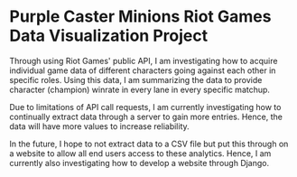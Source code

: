 # Purple Caster Minions Riot Games Data Visualization Project
Through using Riot Games' public API, I am investigating how to acquire individual game data of different characters going against each other in specific roles. Using this data, I am summarizing the data to provide character (champion) winrate in every lane in every specific matchup.

Due to limitations of API call requests, I am currently investigating how to continually extract data through a server to gain more entries. Hence, the data will have more values to increase reliability.

In the future, I hope to not extract data to a CSV file but put this through on a website to allow all end users access to these analytics. Hence, I am currently also investigating how to develop a website through Django.
